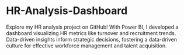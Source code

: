 # HR-Analysis-Dashboard
Explore my HR analysis project on GitHub! With Power BI, I developed a dashboard visualizing HR metrics like turnover and recruitment trends. Data-driven insights inform strategic decisions, fostering a data-driven culture for effective workforce management and talent acquisition.
